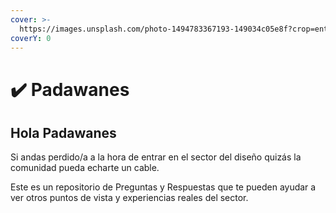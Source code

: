 ```yaml
---
cover: >-
  https://images.unsplash.com/photo-1494783367193-149034c05e8f?crop=entropy&cs=srgb&fm=jpg&ixid=M3wxOTcwMjR8MHwxfHNlYXJjaHwyfHxob3Jpem9ufGVufDB8fHx8MTcxMjA1ODA0MHww&ixlib=rb-4.0.3&q=85
coverY: 0
---
```


# ✔️ Padawanes

## Hola Padawanes

Si andas perdido/a a la hora de entrar en el sector del diseño quizás la comunidad pueda echarte un cable.

Este es un repositorio de Preguntas y Respuestas que te pueden ayudar a ver otros puntos de vista y experiencias reales del sector.

